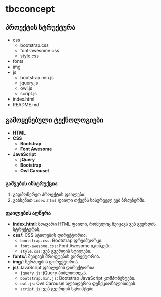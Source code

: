 # tbcconcept
 
## პროექტის სტრუქტურა
- css
  -  bootstrap.css
  - font-awesome.css
  - style.css
- fonts
- img
- js
  - bootstrap.min.js
  - jquery.js
  - owl.js
  - script.js
- index.html
- README.md


## გამოყენებული ტექნოლოგიები

- **HTML**
- **CSS**
  - **Bootstrap**
  - **Font Awesome**
- **JavaScript**
  - **jQuery**
  - **Bootstrap**
  - **Owl Carousel**
  

### გაშვების ინსტრუქცია

1. გადმოწერეთ პროექტის ფაილები.
2. გახსენით `index.html` ფაილი თქვენს სასურველ ვებ ბრაუზერში.

### ფაილების აღწერა

- **index.html**: მთავარი HTML ფაილი, რომელიც შეიცავს ვებ გვერდის სტრუქტურას.
- **css/**: CSS სტილების დირექტორია.
  - `bootstrap.css`: Bootstrap ფრეიმვორკი.
  - `font-awesome.css`: Font Awesome იკონკები.
  - `style.css`: ვებ გვერდის სტილები.
- **fonts/**: შეიცავს შრიფტების დირექტორია.
- **img/**: სურათების დირექტორია.
- **js/**:JavaScript ფაილების დირექტორია.
  - `jquery.js`: jQuery ბიბლიოთეკა.
  - `bootstrap.min.js`: Bootstrap JavaScript კომპონენტები.
  - `owl.js`: Owl Carousel სლაიდერის ფუნქციონალისთვის.
  - `script.js`:  ვებ გვერდის სკრიპტები.

